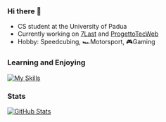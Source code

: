 ### Hi there 👋 
- CS student at the University of Padua
- Currently working on <a href="https://github.com/orgs/7Last/repositories">7Last</a> and <a href="https://github.com/FabioMeneghini/ProgettoTecWeb">ProgettoTecWeb</a>
- Hobby: Speedcubing, 🏎️Motorsport, 🎮Gaming

### Learning and Enjoying
[![My Skills](https://skillicons.dev/icons?i=c,cpp,css,git,html,js,linux,php,py)](https://github.com/G4utama)

### Stats
[![GitHub Stats](https://github-readme-stats.vercel.app/api?username=G4utama&show_icons=true&count_private=true&theme=transparent&rank_icon=github)](https://github.com/G4utama)

<!--
**G4utama/G4utama** is a ✨ _special_ ✨ repository because its `README.md` (this file) appears on your GitHub profile.

Here are some ideas to get you started:

- 🔭 I’m currently working on ...
- 🌱 I’m currently learning ...
- 👯 I’m looking to collaborate on ...
- 🤔 I’m looking for help with ...
- 💬 Ask me about ...
- 📫 How to reach me: ...
- 😄 Pronouns: ...
- ⚡ Fun fact: ...
-->
